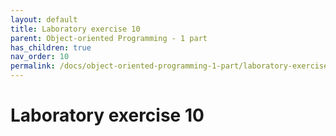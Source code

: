 ```yaml
---
layout: default
title: Laboratory exercise 10
parent: Object-oriented Programming - 1 part
has_children: true
nav_order: 10
permalink: /docs/object-oriented-programming-1-part/laboratory-exercise-10
---
```


# Laboratory exercise 10